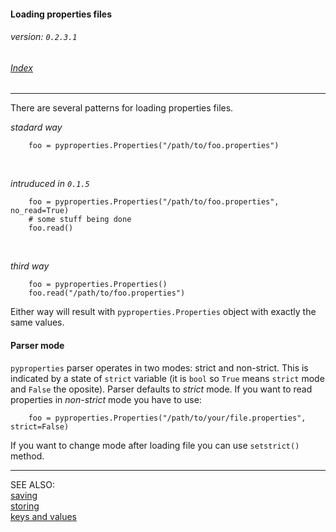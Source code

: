#### Loading properties files
###### _version: `0.2.3.1`_

###### [Index](index.mdown)
----


There are several patterns for loading properties files.

_stadard way_

        foo = pyproperties.Properties("/path/to/foo.properties")

&nbsp;

_intruduced in `0.1.5`_

        foo = pyproperties.Properties("/path/to/foo.properties", no_read=True)
        # some stuff being done
        foo.read()

&nbsp;

_third way_

        foo = pyproperties.Properties()
        foo.read("/path/to/foo.properties")


Either way will result with `pyproperties.Properties` object with exactly the same values.


#### Parser mode

`pyproperties` parser operates in two modes: strict and non-strict. 
This is indicated by a state of `strict` variable (it is `bool` so `True` means `strict` mode and `False` the oposite). 
Parser defaults to _strict_ mode. If you want to read properties in _non-strict_ mode you have to use:

        foo = pyproperties.Properties("/path/to/your/file.properties", strict=False)
        
If you want to change mode after loading file you can use `setstrict()` method.


----

SEE ALSO:  
[saving](saving.mdown)  
[storing](storing.mdown)  
[keys and values](keys_and_values.mdown)